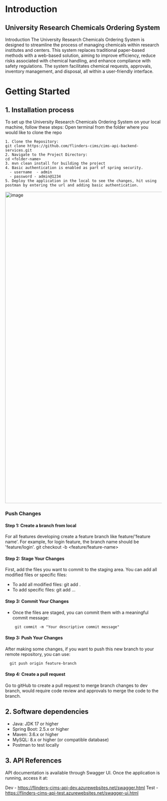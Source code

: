 # Introduction 
## University Research Chemicals Ordering System

Introduction
The University Research Chemicals Ordering System is designed to streamline the process of managing chemicals within research institutes and centers. This system replaces traditional paper-based methods with a web-based solution, aiming to improve efficiency, reduce risks associated with chemical handling, and enhance compliance with safety regulations. The system facilitates chemical requests, approvals, inventory management, and disposal, all within a user-friendly interface.

# Getting Started
## 1.	Installation process
To set up the University Research Chemicals Ordering System on your local machine, follow these steps:
Open terminal from the folder where you would like to clone the repo

    1. Clone the Repository:
    git clone https://github.com/flinders-cims/cims-api-backend-services.git
    2. Navigate to the Project Directory:
    cd <folder-name>
    3. mvn clean install for building the project
    4. Basic authentication is enabled as part of spring security. 
      - username  - admin
      - password - admin@1234
    5. Deploy the application in the local to see the changes, hit using postman by entering the url and adding basic authentication.
    
  <img width="999" alt="image" src="https://github.com/user-attachments/assets/af8a26cb-7249-421f-95b5-8c323267a0f4">

### Push Changes
#### Step 1: Create a branch from local

For all features developing create a feature branch like feature/'feature name'. For example, for login feature, the branch name should be 'feature/login'.
git checkout -b <feature/feature-name>

#### Step 2: Stage Your Changes

First, add the files you want to commit to the staging area. You can add all modified files or specific files:
- To add all modified files:
    git add .
- To add specific files:
    git add <file1> <file2> ...

#### Step 3: Commit Your Changes

- Once the files are staged, you can commit them with a meaningful commit message:
  
       git commit -m "Your descriptive commit message"

#### Step 3: Push Your Changes
After making some changes, if you want to push this new branch to your remote repository, you can use:

      git push origin feature-branch
      
#### Step 4: Create a pull request

Go to gitHub to create a pull request to merge branch changes to dev branch, would require code review and approvals to merge the code to the branch.

## 2. Software dependencies

- Java: JDK 17 or higher
- Spring Boot: 2.5.x or higher
- Maven: 3.6.x or higher
- MySQL: 8.x or higher (or compatible database)
- Postman to test locally

## 3. API References
API documentation is available through Swagger UI. Once the application is running, access it at:

Dev - https://flinders-cims-api-dev.azurewebsites.net/swagger.html
Test - https://flinders-cims-api-test.azurewebsites.net/swagger-ui.html

